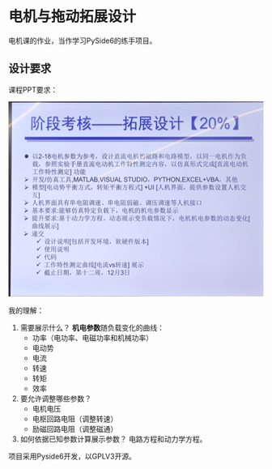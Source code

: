 # 电机与拖动拓展设计

电机课的作业，当作学习PySide6的练手项目。

## 设计要求

课程PPT要求：
<center>

![课程PPT要求照片](doc/figures/design_requirements.png)
</center>

我的理解：
1. 需要展示什么？
**机电参数**随负载变化的曲线：
   - 功率（电功率、电磁功率和机械功率）
   - 电动势
   - 电流
   - 转速
   - 转矩
   - 效率
2. 要允许调整哪些参数？
   - 电机电压
   - 电枢回路电阻（调整转速）
   - 励磁回路电阻（调整磁通）
3. 如何依据已知参数计算展示参数？
   电路方程和动力学方程。

项目采用Pyside6开发，以GPLV3开源。